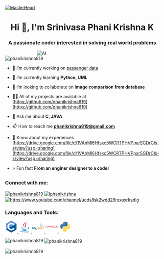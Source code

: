  [![MasterHead](https://cdn4.vectorstock.com/i/1000x1000/97/48/programming-concept-banner-vector-26449748.jpg)](https://phanikrishna819.io
)
<h1 align="center">Hi 👋, I'm Srinivasa Phani Krishna K</h1>
<h3 align="center">A passionate coder interested in solving real world problems</h3>
<img align="right" alt="AI" width="400" src="https://swisscognitive.ch/wp-content/uploads/2022/03/Left-Right-Brain-Signals.gif">

<p align="left"> <img src="https://komarev.com/ghpvc/?username=phanikrishna819&label=Profile%20views&color=0e75b6&style=flat" alt="phanikrishna819" /> </p>

- 🔭 I’m currently working on [passenger data](https://github.com/phanikrishna819/Passengerdata/blob/main/passengersdata.py)

- 🌱 I’m currently learning **Python, UML**

- 👯 I’m looking to collaborate on **Image comparison from database**

- 👨‍💻 All of my projects are available at [https://github.com/phanikrishna819](https://github.com/phanikrishna819)

- 💬 Ask me about **C, JAVA**

- 📫 How to reach me **phanikrishna819@gmail.com**

- 📄 Know about my experiences [https://drive.google.com/file/d/1VAnMl6Hfsxc5WCRTPHVPparSGDrCls-s/view?usp=sharing](https://drive.google.com/file/d/1VAnMl6Hfsxc5WCRTPHVPparSGDrCls-s/view?usp=sharing)

- ⚡ Fun fact **From an enginer designer to a coder**

<h3 align="left">Connect with me:</h3>
<p align="left">
<a href="https://linkedin.com/in/phanikrishna819" target="blank"><img align="center" src="https://raw.githubusercontent.com/rahuldkjain/github-profile-readme-generator/master/src/images/icons/Social/linked-in-alt.svg" alt="phanikrishna819" height="30" width="40" /></a>
<a href="https://instagram.com/iphanikrishna" target="blank"><img align="center" src="https://raw.githubusercontent.com/rahuldkjain/github-profile-readme-generator/master/src/images/icons/Social/instagram.svg" alt="iphanikrishna" height="30" width="40" /></a>
<a href="https://www.youtube.com/c/https://www.youtube.com/channel/ucds8sk2wdd29rxxoxrksdlg" target="blank"><img align="center" src="https://raw.githubusercontent.com/rahuldkjain/github-profile-readme-generator/master/src/images/icons/Social/youtube.svg" alt="https://www.youtube.com/channel/ucds8sk2wdd29rxxoxrksdlg" height="30" width="40" /></a>
</p>

<h3 align="left">Languages and Tools:</h3>
<p align="left"> <a href="https://www.cprogramming.com/" target="_blank" rel="noreferrer"> <img src="https://raw.githubusercontent.com/devicons/devicon/master/icons/c/c-original.svg" alt="c" width="40" height="40"/> </a> <a href="https://www.java.com" target="_blank" rel="noreferrer"> <img src="https://raw.githubusercontent.com/devicons/devicon/master/icons/java/java-original.svg" alt="java" width="40" height="40"/> </a> <a href="https://www.mysql.com/" target="_blank" rel="noreferrer"> <img src="https://raw.githubusercontent.com/devicons/devicon/master/icons/mysql/mysql-original-wordmark.svg" alt="mysql" width="40" height="40"/> </a> <a href="https://www.oracle.com/" target="_blank" rel="noreferrer"> <img src="https://raw.githubusercontent.com/devicons/devicon/master/icons/oracle/oracle-original.svg" alt="oracle" width="40" height="40"/> </a> <a href="https://www.python.org" target="_blank" rel="noreferrer"> <img src="https://raw.githubusercontent.com/devicons/devicon/master/icons/python/python-original.svg" alt="python" width="40" height="40"/> </a> </p>

<p><img align="left" src="https://github-readme-stats.vercel.app/api/top-langs?username=phanikrishna819&show_icons=true&locale=en&layout=compact" alt="phanikrishna819" /></p>

<p>&nbsp;<img align="center" src="https://github-readme-stats.vercel.app/api?username=phanikrishna819&show_icons=true&locale=en" alt="phanikrishna819" /></p>

<p><img align="center" src="https://github-readme-streak-stats.herokuapp.com/?user=phanikrishna819&" alt="phanikrishna819" /></p>
